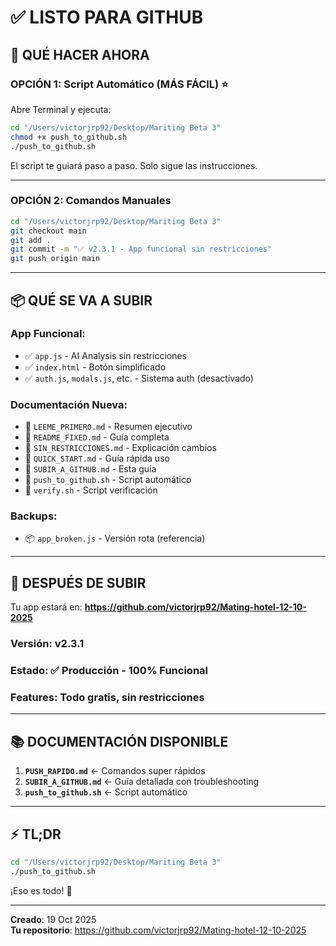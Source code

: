 # ✅ LISTO PARA GITHUB

## 🎯 QUÉ HACER AHORA

### OPCIÓN 1: Script Automático (MÁS FÁCIL) ⭐

Abre Terminal y ejecuta:

```bash
cd "/Users/victorjrp92/Desktop/Mariting Beta 3"
chmod +x push_to_github.sh
./push_to_github.sh
```

El script te guiará paso a paso. Solo sigue las instrucciones.

---

### OPCIÓN 2: Comandos Manuales

```bash
cd "/Users/victorjrp92/Desktop/Mariting Beta 3"
git checkout main
git add .
git commit -m "✅ v2.3.1 - App funcional sin restricciones"
git push origin main
```

---

## 📦 QUÉ SE VA A SUBIR

### App Funcional:
- ✅ `app.js` - AI Analysis sin restricciones
- ✅ `index.html` - Botón simplificado
- ✅ `auth.js`, `modals.js`, etc. - Sistema auth (desactivado)

### Documentación Nueva:
- 📖 `LEEME_PRIMERO.md` - Resumen ejecutivo
- 📖 `README_FIXED.md` - Guía completa
- 📖 `SIN_RESTRICCIONES.md` - Explicación cambios
- 📖 `QUICK_START.md` - Guía rápida uso
- 📖 `SUBIR_A_GITHUB.md` - Esta guía
- 🔧 `push_to_github.sh` - Script automático
- 🔧 `verify.sh` - Script verificación

### Backups:
- 📦 `app_broken.js` - Versión rota (referencia)

---

## 🎉 DESPUÉS DE SUBIR

Tu app estará en:
**https://github.com/victorjrp92/Mating-hotel-12-10-2025**

### Versión: v2.3.1
### Estado: ✅ Producción - 100% Funcional
### Features: Todo gratis, sin restricciones

---

## 📚 DOCUMENTACIÓN DISPONIBLE

1. **`PUSH_RAPIDO.md`** ← Comandos super rápidos
2. **`SUBIR_A_GITHUB.md`** ← Guía detallada con troubleshooting
3. **`push_to_github.sh`** ← Script automático

---

## ⚡ TL;DR

```bash
cd "/Users/victorjrp92/Desktop/Mariting Beta 3"
./push_to_github.sh
```

¡Eso es todo! 🚀

---

**Creado**: 19 Oct 2025  
**Tu repositorio**: https://github.com/victorjrp92/Mating-hotel-12-10-2025
